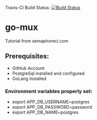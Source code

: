 Travis-CI Build Status: [![Build Status](https://travis-ci.com/JohannaGeretschlaeger/go-mux.svg?branch=main)](https://travis-ci.com/JohannaGeretschlaeger/go-mux)

# go-mux

Tutorial from semaphoreci.com

## Prerequisites:

- GitHub Account
- PostgreSql installed and configured
- GoLang installed

### Environment variables properly set:
- export APP_DB_USERNAME=postgres
- export APP_DB_PASSWORD=password
- export APP_DB_NAME=postgres
